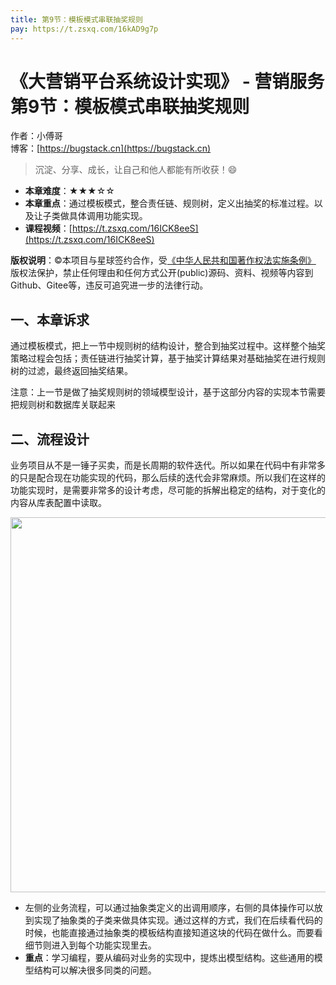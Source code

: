 ```yaml
---
title: 第9节：模板模式串联抽奖规则
pay: https://t.zsxq.com/16kAD9g7p
---
```


# 《大营销平台系统设计实现》 - 营销服务 第9节：模板模式串联抽奖规则

作者：小傅哥
<br/>博客：[https://bugstack.cn](https://bugstack.cn)

>沉淀、分享、成长，让自己和他人都能有所收获！😄

- **本章难度**：★★★☆☆
- **本章重点**：通过模板模式，整合责任链、规则树，定义出抽奖的标准过程。以及让子类做具体调用功能实现。
- **课程视频**：[https://t.zsxq.com/16ICK8eeS](https://t.zsxq.com/16ICK8eeS)

**版权说明**：©本项目与星球签约合作，受[《中华人民共和国著作权法实施条例》](http://www.gov.cn/zhengce/2020-12/26/content_5573623.htm) 版权法保护，禁止任何理由和任何方式公开(public)源码、资料、视频等内容到Github、Gitee等，违反可追究进一步的法律行动。

## 一、本章诉求

通过模板模式，把上一节中规则树的结构设计，整合到抽奖过程中。这样整个抽奖策略过程会包括；责任链进行抽奖计算，基于抽奖计算结果对基础抽奖在进行规则树的过滤，最终返回抽奖结果。

注意：上一节是做了抽奖规则树的领域模型设计，基于这部分内容的实现本节需要把规则树和数据库关联起来

## 二、流程设计

业务项目从不是一锤子买卖，而是长周期的软件迭代。所以如果在代码中有非常多的只是配合现在功能实现的代码，那么后续的迭代会非常麻烦。所以我们在这样的功能实现时，是需要非常多的设计考虑，尽可能的拆解出稳定的结构，对于变化的内容从库表配置中读取。

<div align="center">
    <img src="https://bugstack.cn/images/article/project/big-market/big-market-11-01.png" width="600px">
</div>

- 左侧的业务流程，可以通过抽象类定义的出调用顺序，右侧的具体操作可以放到实现了抽象类的子类来做具体实现。通过这样的方式，我们在后续看代码的时候，也能直接通过抽象类的模板结构直接知道这块的代码在做什么。而要看细节则进入到每个功能实现里去。
- **重点**：学习编程，要从编码对业务的实现中，提炼出模型结构。这些通用的模型结构可以解决很多同类的问题。